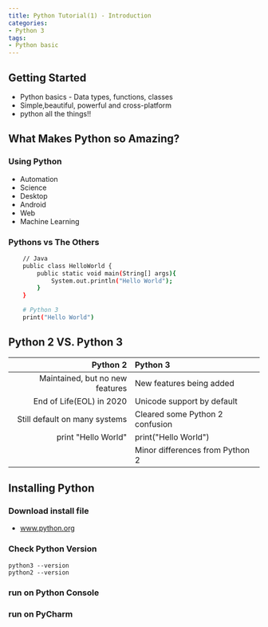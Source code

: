 ```yaml
---
title: Python Tutorial(1) - Introduction
categories:
- Python 3
tags:
- Python basic
---
```



## Getting Started
- Python basics - Data types, functions, classes
- Simple,beautiful, powerful and cross-platform
- python all the things!!

## What Makes Python so Amazing?
### Using Python
- Automation
- Science
- Desktop
- Android
- Web
- Machine Learning

### Pythons vs The Others
``` bash
    // Java
    public class HelloWorld {
        public static void main(String[] args){
            System.out.println("Hello World");
        }
    }

    # Python 3
    print("Hello World")
```


## Python 2 VS. Python 3

| Python 2 | Python 3 | 
| ------:| :------ |
| Maintained, but no new features| New features being added|
| End of Life(EOL) in 2020| Unicode support by default|
| Still default on many systems| Cleared some Python 2 confusion|
| print "Hello World"| print("Hello World")|
|  | Minor differences from Python 2|

## Installing Python

### Download install file 
- www.python.org

### Check Python Version

    python3 --version
    python2 --version

### run on Python Console

### run on PyCharm
    


